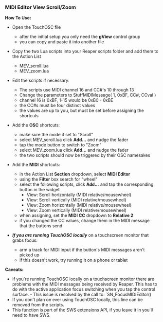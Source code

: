 ### MIDI Editor View Scroll/Zoom
**How To Use:**  
- Open the TouchOSC file
	- after the initial setup you only need the **gView** control group
	- you can copy and paste it into another file
- Copy the two Lua scripts into your Reaper scripts folder and add them to the Action List
	- MEV_scroll.lua
	- MEV_zoom.lua
- Edit the scripts if necessary:
	- The scripts use MIDI channel 16 and CC#'s 10 through 13
	- Change the parameters to StuffMIDIMessage( 1, 0xBF, CC#, CCval )
	- channel 16 is 0xBF, 1-15 would be 0xB0 - 0xBE
	- the CC#s must be four distinct values
	- the values are up to you, but must be set before assigning the shortcuts

- Add the **OSC** shortcuts:
	- make sure the mode it set to "Scroll"
	- select MEV_scroll.lua click **Add...** and nudge the fader
	- tap the mode button to switch to "Zoom"
	- select MEV_zoom.lua click **Add...** and nudge the fader
	- the two scripts should now be triggered by their OSC namesakes

- Add the **MIDI** shortcuts:
	- in the Action List **Section** dropdown, select **MIDI Editor**
	- using the **Filter** box search for "wheel"
	- select the following scripts, click **Add...** and tap the corresponding button in the widget
		- View: Scroll horizontally (MIDI relative/mousewheel)
		- View: Scroll vertically (MIDI relative/mousewheel)
		- View: Zoom horizontally (MIDI relative/mousewheel)
		- View: Zoom vertically (MIDI relative/mousewheel)
	- when assigning, set the **MIDI CC** dropdown to **Relative 2**
	- if you changed the CC values, change them in the MIDI message that the buttons send

- ***If you are running TouchOSC locally*** on a touchscreen monitor that grabs focus:
	- arm a track for MIDI input if the button's MIDI messages aren't picked up
	- if this doesn't work, try running it on a phone or tablet

**Caveats:**
  - If you're running TouchOSC locally on a touchscreen monitor there are problems with the MIDI messages being received by Reaper. This has to do with the active application focus switching when you tap the control surface. 	- This issue is resolved by the call to:
		`SN_FocusMIDIEditor()
- If you don't plan on ever using TouchOSC locally, this line can be removed from the scripts.
- This function is part of the SWS extensions API, if you leave it in you'll need to have SWS.
